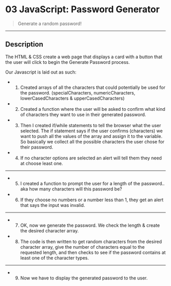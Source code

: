 # 03 JavaScript: Password Generator
> Generate a random password!

---

## Description
The HTML & CSS create a web page that displays a card with a button that the user will click to begin the Generate Password process.


Our Javascript is laid out as such:
- 1. Created arrays of all the characters that could potentially be used for the password. (specialCharacters, numericCharacters, lowerCasedCharacters & upperCasedCharacters)
- 2. Created a function where the user will be asked to confirm what kind of characters they want to use in their generated password.
- 3. Then I created if/while statements to tell the browser what the user selected. The if statement says if the user confirms (characters) we want to push all the values of the array and assign it to the variable. So basically we collect all the possible characters the user chose for their password. 
- 4. If no character options are selected an alert will tell them they need at choose least one.

---

- 5. I created a function to prompt the user for a length of the password.. aka how many characters will this password be?
- 6. If they choose no numbers or a number less than 1, they get an alert that says the input was invalid.

---

- 7. OK, now we generate the password. We check the length & create the desired character array.
- 8. The code is then written to get random characters from the desired character array, give the number of characters equal to the requested length, and then checks to see if the password contains at least one of the character types.
---
- 9. Now we have to display the generated password to the user.


